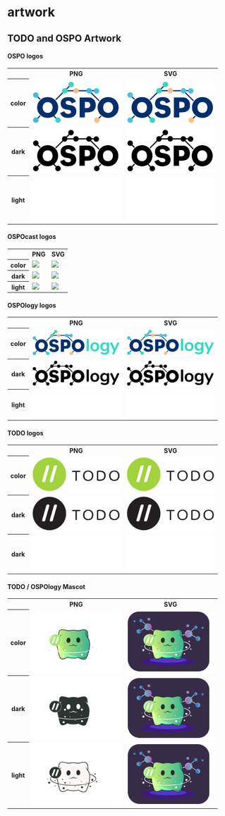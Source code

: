 # artwork
## TODO and OSPO Artwork

#### OSPO logos

<table>
    <tr>
        <th></th>
        <th colspan="1">PNG</th>
        <th colspan="1">SVG</th>
    </tr>
    <tr>
        <th>color</th>
        <td><img src="OSPO/OSPO-color.png" width="200"></td>
        <td><img src="OSPO/OSPO-color.svg" width="200"></td>
    </tr>
    <tr>
        <th>dark</th>
        <td><img src="OSPO/OSPO-black.png" width="200"></td>
        <td><img src="OSPO/OSPO-black.svg" width="200"></td>
    </tr>
    <tr>
        <th>light</th>
        <td><img src="OSPO/OSPO-white.png" width="200"></td>
        <td><img src="OSPO/OSPO-white.svg" width="200"></td>
    </tr>
</table>

#### OSPOcast logos

<table>
    <tr>
        <th></th>
        <th colspan="1">PNG</th>
        <th colspan="1">SVG</th>
    </tr>
    <tr>
        <th>color</th>
        <td><img src="OSPOcast/OSPOcast-color.png" width="200"></td>
        <td><img src="OSPOcast/OSPOcast-color.svg" width="200"></td>
    </tr>
    <tr>
        <th>dark</th>
        <td><img src="OSPOcast/OSPOcast-black.png" width="200"></td>
        <td><img src="OSPOcast/OSPOcast-black.svg" width="200"></td>
    </tr>
    <tr>
        <th>light</th>
        <td><img src="OSPOcast/OSPOcast-white.png" width="200"></td>
        <td><img src="OSPOcast/OSPOcast-white.svg" width="200"></td>
    </tr>
</table>

#### OSPOlogy logos

<table>
    <tr>
        <th></th>
        <th colspan="1">PNG</th>
        <th colspan="1">SVG</th>
    </tr>
    <tr>
        <th>color</th>
        <td><img src="OSPOlogy/OSPOlogy-color.png" width="200"></td>
        <td><img src="OSPOlogy/OSPOlogy-color.svg" width="200"></td>
    </tr>
    <tr>
        <th>dark</th>
        <td><img src="OSPOlogy/OSPOlogy-black.png" width="200"></td>
        <td><img src="OSPOlogy/OSPOlogy-black.svg" width="200"></td>
    </tr>
    <tr>
        <th>light</th>
        <td><img src="OSPOlogy/OSPOlogy-white.png" width="200"></td>
        <td><img src="OSPOlogy/OSPOlogy-white.svg" width="200"></td>
    </tr>
</table>


#### TODO logos

<table>
    <tr>
        <th></th>
        <th colspan="1">PNG</th>
        <th colspan="1">SVG</th>
    </tr>
    <tr>
        <th>color</th>
        <td><img src="TODO/todo-color.png" width="200"></td>
        <td><img src="TODO/todo-color.svg" width="200"></td>
    </tr>
    <tr>
        <th>dark</th>
        <td><img src="TODO/todo-black.png" width="200"></td>
        <td><img src="TODO/todo-black.svg" width="200"></td>
    </tr>
    <tr>
        <th>dark</th>
        <td><img src="TODO/todo-white.png" width="200"></td>
        <td><img src="TODO/todo-white.svg" width="200"></td>
    </tr>
</table>

#### TODO / OSPOlogy Mascot

<table>
    <tr>
        <th></th>
        <th colspan="1">PNG</th>
        <th colspan="1">SVG</th>
    </tr>
    <tr>
        <th>color</th>
        <td><img src="Mascot/ospochi-lightcolor.png" width="200"></td>
        <td><img src="Mascot/ospochi.svg" width="200"></td>
    </tr>
    <tr>
        <th>dark</th>
        <td><img src="Mascot/ospochi-dark.png" width="200"></td>
        <td><img src="Mascot/ospochi.svg" width="200"></td>
    </tr>
    <tr>
        <th>light</th>
        <td><img src="Mascot/ospochi-light.png" width="200"></td>
        <td><img src="Mascot/ospochi.svg" width="200"></td>
    </tr>
</table>
